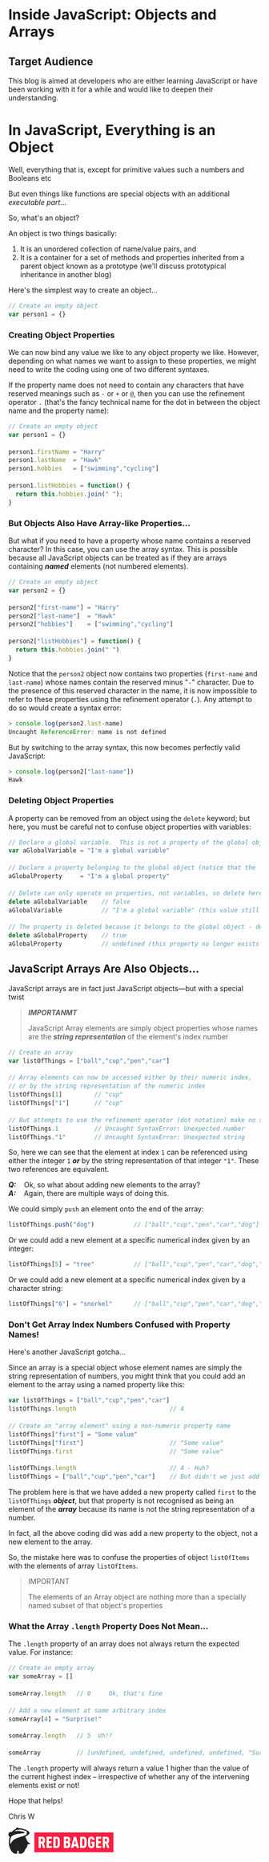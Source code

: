 # Inside JavaScript: Objects and Arrays

## Target Audience

This blog is aimed at developers who are either learning JavaScript or have been working with it for a while and would like to deepen their understanding.

# In JavaScript, Everything is an Object

Well, everything that is, except for primitive values such a numbers and Booleans etc

But even things like functions are special objects with an additional *executable part*...

So, what's an object?  

An object is two things basically:

1. It is an unordered collection of name/value pairs, and
1. It is a container for a set of methods and properties inherited from a parent object known as a prototype (we'll discuss prototypical inheritance in another blog)

Here's the simplest way to create an object...

```javascript
// Create an empty object
var person1 = {}
```

### Creating Object Properties

We can now bind any value we like to any object property we like.  However, depending on what names we want to assign to these properties, we might need to write the coding using one of two different syntaxes.

If the property name does not need to contain any characters that have reserved meanings such as `-` or `+` or `@`, then you can use the refinement operator `.` (that's the fancy technical name for the dot in between the object name and the property name):

```javascript
// Create an empty object
var person1 = {}

person1.firstName = "Harry"
person1.lastName  = "Hawk"
person1.hobbies   = ["swimming","cycling"]

person1.listHobbies = function() {
  return this.hobbies.join(" ");
}
```

### But Objects Also Have Array-like Properties...

But what if you need to have a property whose name contains a reserved character?  In this case, you can use the array syntax.  This is possible because all JavaScript objects can be treated as if they are arrays containing ***named*** elements (not numbered elements).

```javascript
// Create an empty object
var person2 = {}

person2["first-name"] = "Harry"
person2["last-name"]  = "Hawk"
person2["hobbies"]    = ["swimming","cycling"]

person2["listHobbies"] = function() {
  return this.hobbies.join(" ")
}
```

Notice that the `person2` object now contains two properties (`first-name` and `last-name`) whose names contain the reserved minus "`-`" character.  Due to the presence of this reserved character in the name, it is now impossible to refer to these properties using the refinement operator (`.`).  Any attempt to do so would create a syntax error:

```javascript
> console.log(person2.last-name)
Uncaught ReferenceError: name is not defined
```

But by switching to the array syntax, this now becomes perfectly valid JavaScript:

```javascript
> console.log(person2["last-name"])
Hawk
```

### Deleting Object Properties

A property can be removed from an object using the `delete` keyword; but here, you must be careful not to confuse object properties with variables:

```javascript
// Declare a global variable.  This is not a property of the global object
var aGlobalVariable = "I'm a global variable"

// Declare a property belonging to the global object (notice that the 'var' keyword is missing)
aGlobalProperty     = "I'm a global property"

// Delete can only operate on properties, not variables, so delete here returns false
delete aGlobalVariable    // false
aGlobalVariable           // "I'm a global variable" (this value still exists!)

// The property is deleted because it belongs to the global object - delete therefore returns true
delete aGlobalProperty    // true
aGlobalProperty           // undefined (this property no longer exists in the global object)
```


## JavaScript Arrays Are Also Objects...

JavaScript arrays are in fact just JavaScript objects&mdash;but with a special twist

> ***IMPORTANMT***
> 
> JavaScript Array elements are simply object properties whose names are the ***string representation*** of the element's index number

```javascript
// Create an array
var listOfThings = ["ball","cup","pen","car"]

// Array elements can now be accessed either by their numeric index, 
// or by the string representation of the numeric index
listOfThings[1]         // "cup"
listOfThings["1"]       // "cup"

// But attempts to use the refinement operator (dot notation) make no sense
listOfThings.1          // Uncaught SyntaxError: Unexpected number
listOfThings."1"        // Uncaught SyntaxError: Unexpected string
```

So, here we can see that the element at index `1` can be referenced using either the integer `1` ***or*** by the string representation of that integer `"1"`.  These two references are equivalent.

***Q:***&nbsp;&nbsp;&nbsp; Ok, so what about adding new elements to the array?  
***A:***&nbsp;&nbsp;&nbsp; Again, there are multiple ways of doing this.

We could simply `push` an element onto the end of the array:

```javascript
listOfThings.push("dog")           // ["ball","cup","pen","car","dog"]
```

Or we could add a new element at a specific numerical index given by an integer:

```javascript
listOfThings[5] = "tree"           // ["ball","cup","pen","car","dog","tree"]
```

Or we could add a new element at a specific numerical index given by a character string:

```javascript
listOfThings["6"] = "snorkel"      // ["ball","cup","pen","car","dog","tree","snorkel"]
```

### Don't Get Array Index Numbers Confused with Property Names!

Here's another JavaScript gotcha...

Since an array is a special object whose element names are simply the string representation of numbers, you might think that you could add an element to the array using a named property like this:

```javascript
var listOfThings = ["ball","cup","pen","car"]
listOfThings.length                          // 4

// Create an "array element" using a non-numeric property name
listOfThings["first"] = "Some value"
listOfThings["first"]                        // "Some value"
listOfThings.first                           // "Some value"

listOfThings.length                          // 4 - Huh?
listOfThings = ["ball","cup","pen","car"]    // But didn't we just add a new array element?
```

The problem here is that we have added a new property called `first` to the `listOfThings` ***object***, but that property is not recognised as being an element of the ***array*** because its name is not the string representation of a number.

In fact, all the above coding did was add a new property to the object, not a new element to the array.

So, the mistake here was to confuse the properties of object `listOfItems` with the elements of array `listOfItems`.

> IMPORTANT
> 
> The elements of an Array object are nothing more than a specially named subset of that object's properties

### What the Array `.length` Property Does Not Mean...

The `.length` property of an array does not always return the expected value.  For instance:

```javascript
// Create an empty array
var someArray = []

someArray.length   // 0     Ok, that's fine

// Add a new element at some arbitrary index
someArray[4] = "Surprise!"

someArray.length   // 5  Uh!?

someArray          // [undefined, undefined, undefined, undefined, "Surprise!"]
```

The `.length` property will always return a value 1 higher than the value of the current highest index – irrespective of whether any of the intervening elements exist or not!



Hope that helps!

Chris W

[![Red Badger Logo - Small](../img/Red%20Badger%20Small.png)](https://red-badger.com/)

